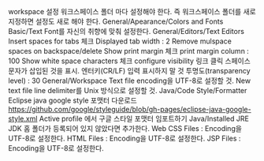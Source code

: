 workspace 설정
워크스페이스 폴더 마다 설정해야 한다.
즉 워크스페이스 폴더를 새로 지정하면 설정도 새로 해야 한다.
General/Apearance/Colors and Fonts
Basic/Text Font를 자신의 취향에 맞춰 설정한다.
General/Editors/Text Editors
Insert spaces for tabs 체크
Displayed tab width : 2
Remove mulspace spaces on backspace/delete
Show print margin 체크
print margin column : 100
Show white space characters 체크
configure visibility 링크 클릭
스페이스 문자가 삽입된 것을 표시.
엔터키(CR/LF) 입력 표시하지 말 것
투명도(transparency level) : 30
General/Workspace
Text file encoding을 UTF-8로 설정할 것.
New text file line delimiter를 Unix 방식으로 설정할 것.
Java/Code Style/Formatter
Eclipse java google style 포맷터 다운로드
https://github.com/google/styleguide/blob/gh-pages/eclipse-java-google-style.xml
Active profile 에서 구글 스타일 포맷터 임포트하기
Java/Installed JRE
JDK 홈 폴더가 등록되어 있지 않았다면 추가한다.
Web
CSS Files : Encoding을 UTF-8로 설정한다.
HTML Files : Encoding을 UTF-8로 설정한다.
JSP Files : Encoding을 UTF-8로 설정한다.
